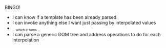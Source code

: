 BINGO!

<ul>
  <li class="fragment fade-in">I can know if a template has been already parsed</li>
  <li class="fragment fade-in">I can invoke anything else I want just passing by interpolated values</li>
  <li class="fragment fade-in"><sub><small>... which in turns ...</small></sub></li>
  <li class="fragment fade-in">I can parse a generic DOM tree and address operations to do for each interpolation</li>
</ul>
